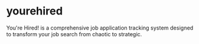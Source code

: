 # yourehired
You're Hired! is a comprehensive job application tracking system designed to transform your job search from chaotic to strategic.

